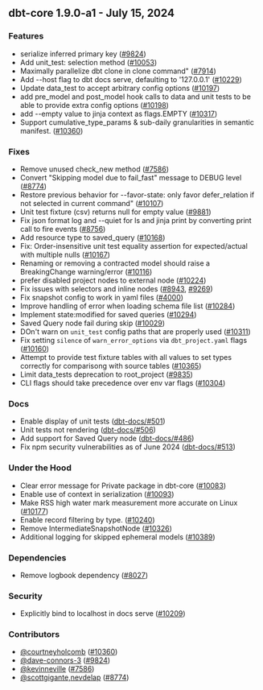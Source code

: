 ## dbt-core 1.9.0-a1 - July 15, 2024

### Features

- serialize inferred primary key ([#9824](https://github.com/dbt-labs/dbt-core/issues/9824))
- Add unit_test: selection method ([#10053](https://github.com/dbt-labs/dbt-core/issues/10053))
- Maximally parallelize dbt clone in clone command" ([#7914](https://github.com/dbt-labs/dbt-core/issues/7914))
- Add --host flag to dbt docs serve, defaulting to '127.0.0.1' ([#10229](https://github.com/dbt-labs/dbt-core/issues/10229))
- Update data_test to accept arbitrary config options ([#10197](https://github.com/dbt-labs/dbt-core/issues/10197))
- add pre_model and post_model hook calls to data and unit tests to be able to provide extra config options ([#10198](https://github.com/dbt-labs/dbt-core/issues/10198))
- add --empty value to jinja context as flags.EMPTY ([#10317](https://github.com/dbt-labs/dbt-core/issues/10317))
- Support cumulative_type_params & sub-daily granularities in semantic manifest. ([#10360](https://github.com/dbt-labs/dbt-core/issues/10360))

### Fixes

- Remove unused check_new method ([#7586](https://github.com/dbt-labs/dbt-core/issues/7586))
- Convert "Skipping model due to fail_fast" message to DEBUG level ([#8774](https://github.com/dbt-labs/dbt-core/issues/8774))
- Restore previous behavior for --favor-state: only favor defer_relation if not selected in current command" ([#10107](https://github.com/dbt-labs/dbt-core/issues/10107))
- Unit test fixture (csv) returns null for empty value ([#9881](https://github.com/dbt-labs/dbt-core/issues/9881))
- Fix json format log and --quiet for ls and jinja print by converting print call to fire events ([#8756](https://github.com/dbt-labs/dbt-core/issues/8756))
- Add resource type to saved_query ([#10168](https://github.com/dbt-labs/dbt-core/issues/10168))
- Fix: Order-insensitive unit test equality assertion for expected/actual with multiple nulls ([#10167](https://github.com/dbt-labs/dbt-core/issues/10167))
- Renaming or removing a contracted model should raise a BreakingChange warning/error ([#10116](https://github.com/dbt-labs/dbt-core/issues/10116))
- prefer disabled project nodes to external node ([#10224](https://github.com/dbt-labs/dbt-core/issues/10224))
- Fix issues with selectors and inline nodes ([#8943](https://github.com/dbt-labs/dbt-core/issues/8943), [#9269](https://github.com/dbt-labs/dbt-core/issues/9269))
- Fix snapshot config to work in yaml files ([#4000](https://github.com/dbt-labs/dbt-core/issues/4000))
- Improve handling of error when loading schema file list ([#10284](https://github.com/dbt-labs/dbt-core/issues/10284))
- Implement state:modified for saved queries ([#10294](https://github.com/dbt-labs/dbt-core/issues/10294))
- Saved Query node fail during skip ([#10029](https://github.com/dbt-labs/dbt-core/issues/10029))
- DOn't warn on `unit_test` config paths that are properly used ([#10311](https://github.com/dbt-labs/dbt-core/issues/10311))
- Fix setting `silence` of `warn_error_options` via `dbt_project.yaml` flags ([#10160](https://github.com/dbt-labs/dbt-core/issues/10160))
- Attempt to provide test fixture tables with all values to set types correctly for comparisong with source tables ([#10365](https://github.com/dbt-labs/dbt-core/issues/10365))
- Limit data_tests deprecation to root_project ([#9835](https://github.com/dbt-labs/dbt-core/issues/9835))
- CLI flags should take precedence over env var flags ([#10304](https://github.com/dbt-labs/dbt-core/issues/10304))

### Docs

- Enable display of unit tests ([dbt-docs/#501](https://github.com/dbt-labs/dbt-docs/issues/501))
- Unit tests not rendering ([dbt-docs/#506](https://github.com/dbt-labs/dbt-docs/issues/506))
- Add support for Saved Query node ([dbt-docs/#486](https://github.com/dbt-labs/dbt-docs/issues/486))
- Fix npm security vulnerabilities as of June 2024 ([dbt-docs/#513](https://github.com/dbt-labs/dbt-docs/issues/513))

### Under the Hood

- Clear error message for Private package in dbt-core ([#10083](https://github.com/dbt-labs/dbt-core/issues/10083))
- Enable use of context in serialization ([#10093](https://github.com/dbt-labs/dbt-core/issues/10093))
- Make RSS high water mark measurement more accurate on Linux ([#10177](https://github.com/dbt-labs/dbt-core/issues/10177))
- Enable record filtering by type. ([#10240](https://github.com/dbt-labs/dbt-core/issues/10240))
- Remove IntermediateSnapshotNode ([#10326](https://github.com/dbt-labs/dbt-core/issues/10326))
- Additional logging for skipped ephemeral models ([#10389](https://github.com/dbt-labs/dbt-core/issues/10389))

### Dependencies

- Remove logbook dependency ([#8027](https://github.com/dbt-labs/dbt-core/issues/8027))

### Security

- Explicitly bind to localhost in docs serve ([#10209](https://github.com/dbt-labs/dbt-core/issues/10209))

### Contributors
- [@courtneyholcomb](https://github.com/courtneyholcomb) ([#10360](https://github.com/dbt-labs/dbt-core/issues/10360))
- [@dave-connors-3](https://github.com/dave-connors-3) ([#9824](https://github.com/dbt-labs/dbt-core/issues/9824))
- [@kevinneville](https://github.com/kevinneville) ([#7586](https://github.com/dbt-labs/dbt-core/issues/7586))
- [@scottgigante,nevdelap](https://github.com/scottgigante,nevdelap) ([#8774](https://github.com/dbt-labs/dbt-core/issues/8774))
